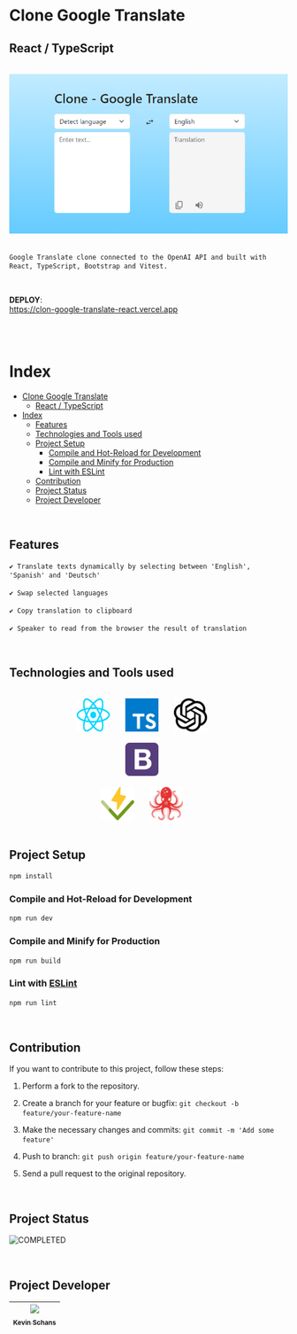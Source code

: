 # Clone Google Translate

## React / TypeScript

<br>

<div align="center">
  <img
    src="public/readme/project-overview.png"
    alt="Project overview"
    width="850"
  >
</div>

<br>

<div>

    Google Translate clone connected to the OpenAI API and built with React, TypeScript, Bootstrap and Vitest.

</div>

<br>

**DEPLOY**: <br> https://clon-google-translate-react.vercel.app

<br>
<br>

# Index

- [Clone Google Translate](#clone-google-translate)
  - [React / TypeScript](#react--typescript)
- [Index](#index)
  - [Features](#features)
  - [Technologies and Tools used](#technologies-and-tools-used)
  - [Project Setup](#project-setup)
    - [Compile and Hot-Reload for Development](#compile-and-hot-reload-for-development)
    - [Compile and Minify for Production](#compile-and-minify-for-production)
    - [Lint with ESLint](#lint-with-eslint)
  - [Contribution](#contribution)
  - [Project Status](#project-status)
  - [Project Developer](#project-developer)

<br>

## Features

<div>

    ✔️ Translate texts dynamically by selecting between 'English', 'Spanish' and 'Deutsch'

    ✔️ Swap selected languages

    ✔️ Copy translation to clipboard

    ✔️ Speaker to read from the browser the result of translation

</div>

<br>

## Technologies and Tools used

<div align="center">
  <br>
    <a href="https://reactjs.org/" target="_blank" rel="noreferrer"> <img src="./public/readme/react.svg" alt="React" width="60" height="60" style="margin-right: 24px"/></a>
    <a href="https://www.typescriptlang.org/" target="_blank" rel="noreferrer"> <img src="./public/readme/typescript.svg" alt="Typescript" width="60" height="60" style="margin-right: 24px" /></a>
    <a href="https://openai.com/" target="_blank" rel="noreferrer"> <img src="./public/readme/openai.svg" alt="OpenAI" width="60" height="60" style="margin-right: 24px"/></a>
  <br>
  <br>
    <a href="https://getbootstrap.com/" target="_blank" rel="noreferrer"> <img src="./public/readme/bootstrap.svg" alt="Bootstrap" width="60" height="60" style="margin-right: 24px" /></a>
  <br>
  <br>
    <a href="https://vitest.dev/" target="_blank" rel="noreferrer"> <img src="./public/readme/vitest.svg" alt="Vitest" width="60" height="60" style="margin-right: 24px" /></a>
    <a href="https://testing-library.com/" target="_blank" rel="noreferrer"> <img src="./public/readme/testinglibrary.svg" alt="Testing Library" width="60" height="60" style="margin-right: 24px" /></a>
</div>

<br>

## Project Setup

```sh
npm install
```

### Compile and Hot-Reload for Development

```sh
npm run dev
```

### Compile and Minify for Production

```sh
npm run build
```

### Lint with [ESLint](https://eslint.org/)

```sh
npm run lint
```

<br>

## Contribution

If you want to contribute to this project, follow these steps:

1. Perform a fork to the repository.

2. Create a branch for your feature or bugfix: `git checkout -b feature/your-feature-name`

3. Make the necessary changes and commits: `git commit -m 'Add some feature'`

4. Push to branch: `git push origin feature/your-feature-name`

5. Send a pull request to the original repository.

<br>

## Project Status

![COMPLETED](https://img.shields.io/badge/COMPLETED-green.svg)

<br>

## Project Developer

| [<img src="https://avatars.githubusercontent.com/u/122877560?v=4" width=115><br><sub>Kevin Schans</sub>](https://github.com/KevinVanDerSchans) |
| :--------------------------------------------------------------------------------------------------------------------------------------------: |
